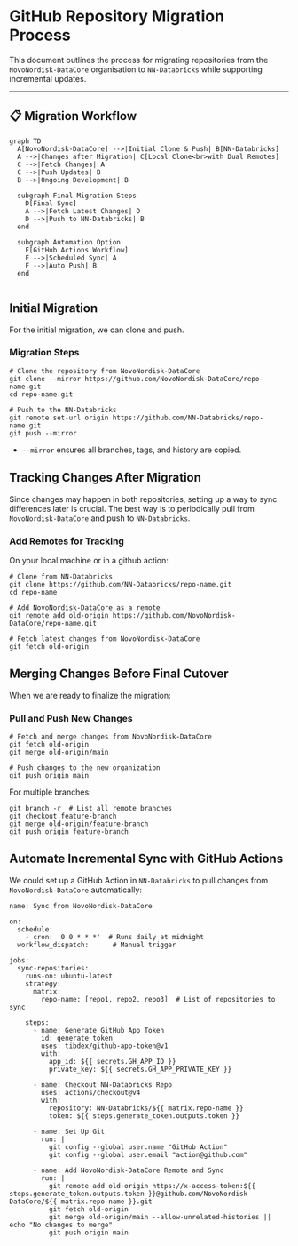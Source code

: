 # GitHub Repository Migration Process

This document outlines the process for migrating repositories from the `NovoNordisk-DataCore` organisation to `NN-Databricks` while supporting incremental updates.

---

## 📋 **Migration Workflow**

```mermaid
graph TD
  A[NovoNordisk-DataCore] -->|Initial Clone & Push| B[NN-Databricks]
  A -->|Changes after Migration| C[Local Clone<br>with Dual Remotes]
  C -->|Fetch Changes| A
  C -->|Push Updates| B
  B -->|Ongoing Development| B
  
  subgraph Final Migration Steps
    D[Final Sync]
    A -->|Fetch Latest Changes| D
    D -->|Push to NN-Databricks| B
  end

  subgraph Automation Option
    F[GitHub Actions Workflow]
    F -->|Scheduled Sync| A
    F -->|Auto Push| B
  end


```

## Initial Migration
For the initial migration, we can clone and push.

### Migration Steps
```
# Clone the repository from NovoNordisk-DataCore
git clone --mirror https://github.com/NovoNordisk-DataCore/repo-name.git
cd repo-name.git

# Push to the NN-Databricks
git remote set-url origin https://github.com/NN-Databricks/repo-name.git
git push --mirror
```
- `--mirror` ensures all branches, tags, and history are copied.

## Tracking Changes After Migration
Since changes may happen in both repositories, setting up a way to sync differences later is crucial. The best way is to periodically pull from `NovoNordisk-DataCore` and push to `NN-Databricks`.

### Add Remotes for Tracking

On your local machine or in a github action:
```
# Clone from NN-Databricks
git clone https://github.com/NN-Databricks/repo-name.git
cd repo-name

# Add NovoNordisk-DataCore as a remote
git remote add old-origin https://github.com/NovoNordisk-DataCore/repo-name.git

# Fetch latest changes from NovoNordisk-DataCore
git fetch old-origin
```
## Merging Changes Before Final Cutover

When we are ready to finalize the migration:

### Pull and Push New Changes

```
# Fetch and merge changes from NovoNordisk-DataCore
git fetch old-origin
git merge old-origin/main  

# Push changes to the new organization
git push origin main
```
For multiple branches:
```
git branch -r  # List all remote branches
git checkout feature-branch
git merge old-origin/feature-branch
git push origin feature-branch
```
## Automate Incremental Sync with GitHub Actions 
We could set up a GitHub Action in `NN-Databricks` to pull changes from `NovoNordisk-DataCore` automatically:

```
name: Sync from NovoNordisk-DataCore

on:
  schedule:
    - cron: '0 0 * * *'  # Runs daily at midnight
  workflow_dispatch:      # Manual trigger

jobs:
  sync-repositories:
    runs-on: ubuntu-latest
    strategy:
      matrix:
        repo-name: [repo1, repo2, repo3]  # List of repositories to sync

    steps:
      - name: Generate GitHub App Token
        id: generate_token
        uses: tibdex/github-app-token@v1  
        with:
          app_id: ${{ secrets.GH_APP_ID }}
          private_key: ${{ secrets.GH_APP_PRIVATE_KEY }}

      - name: Checkout NN-Databricks Repo
        uses: actions/checkout@v4
        with:
          repository: NN-Databricks/${{ matrix.repo-name }}
          token: ${{ steps.generate_token.outputs.token }}

      - name: Set Up Git
        run: |
          git config --global user.name "GitHub Action"
          git config --global user.email "action@github.com"

      - name: Add NovoNordisk-DataCore Remote and Sync
        run: |
          git remote add old-origin https://x-access-token:${{ steps.generate_token.outputs.token }}@github.com/NovoNordisk-DataCore/${{ matrix.repo-name }}.git
          git fetch old-origin
          git merge old-origin/main --allow-unrelated-histories || echo "No changes to merge"
          git push origin main


```

